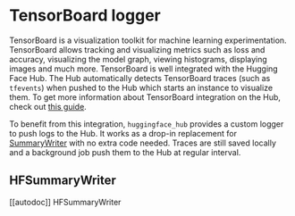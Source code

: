 <!--⚠️ Note that this file is in Markdown but contains specific syntax for our doc-builder (similar to MDX) that may not be
rendered properly in your Markdown viewer.
-->

# TensorBoard logger

TensorBoard is a visualization toolkit for machine learning experimentation. TensorBoard allows tracking and visualizing
metrics such as loss and accuracy, visualizing the model graph, viewing histograms, displaying images and much more.
TensorBoard is well integrated with the Hugging Face Hub. The Hub automatically detects TensorBoard traces (such as
`tfevents`) when pushed to the Hub which starts an instance to visualize them. To get more information about TensorBoard
integration on the Hub, check out [this guide](https://huggingface.co/docs/hub/tensorboard).

To benefit from this integration, `huggingface_hub` provides a custom logger to push logs to the Hub. It works as a
drop-in replacement for [SummaryWriter](https://tensorboardx.readthedocs.io/en/latest/tensorboard.html) with no extra
code needed. Traces are still saved locally and a background job push them to the Hub at regular interval.

## HFSummaryWriter

[[autodoc]] HFSummaryWriter
